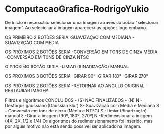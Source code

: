 # ComputacaoGrafica-RodrigoYukio
   De inicio é necessário selecionar uma imagem atraves do botao "selecionar imagem".
   Ao selecionar a imagem aparecerá as opções logo embaixo.
   
   OS PRIMEIRO 2 BOTÕES SERIA 
   -SUAVIZAÇÃO COM MEDIANA
   -SUAVIZAÇÃO COM MEDIA
   
   OS PRÓXIMOS 2 BOTÕES SERIA
   -CONVERSÃO EM TONS DE CINZA MÉDIA
   -CONVERSÃO EM TONS DE CINZA NTSC
   
   O PRÓXIMO BOTÃO SERIA
   -LIMIAR (BINARIZAÇÃO) MANUAL
   
   OS PROXIMOS 3 BOTÕES SERIA
   -GIRAR 90°
   -GIRAR 180°
   -GIRAR 270°
   
   OS PRÓXIMOS 2 BOTÕES SERIA
   -RETORNAR AO ANGULO ORIGINAL
   -RESTAURAR IMAGEM
   
   Filtros e algoritmos 
   CONCLUIDOS - (S) 
   NÃO FINALIZADOS - (N)
    N -Desfoque gaussiano (Gaussian Blur)
    S- Suavização com Média e Mediana
    S - Conversão em tons de cinza (Média e NTSC)
    S -Limiar (Binarização) manual
    S -Girar a imagem (90º, 180º, 270º)
    N -Redimensionar a imagem (4X, 2X, 1/2 e 1/4)
    Os algoritmos do redimensionamento foi inserido, mas por algum motivo não está sendo possivel
    ser aplicado na imagem.
